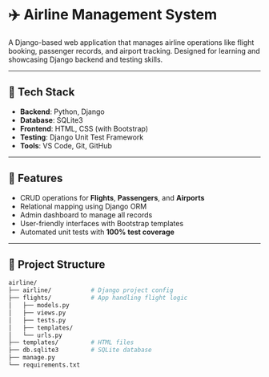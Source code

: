 # ✈️ Airline Management System

A Django-based web application that manages airline operations like flight booking, passenger records, and airport tracking. Designed for learning and showcasing Django backend and testing skills.

---

## 🚀 Tech Stack

- **Backend**: Python, Django
- **Database**: SQLite3
- **Frontend**: HTML, CSS (with Bootstrap)
- **Testing**: Django Unit Test Framework
- **Tools**: VS Code, Git, GitHub

---

## 🔧 Features

- CRUD operations for **Flights**, **Passengers**, and **Airports**
- Relational mapping using Django ORM
- Admin dashboard to manage all records
- User-friendly interfaces with Bootstrap templates
- Automated unit tests with **100% test coverage**

---

## 📁 Project Structure

```bash
airline/
├── airline/           # Django project config
├── flights/           # App handling flight logic
│   ├── models.py
│   ├── views.py
│   ├── tests.py
│   ├── templates/
│   └── urls.py
├── templates/         # HTML files
├── db.sqlite3         # SQLite database
├── manage.py
└── requirements.txt
